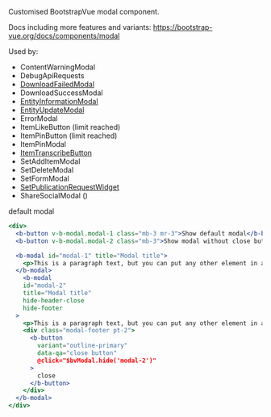 Customised BootstrapVue modal component.

Docs including more features and variants: https://bootstrap-vue.org/docs/components/modal

Used by:
- ContentWarningModal
- DebugApiRequests
- [DownloadFailedModal](/#/Components/Search?id=downloadfailedmodal)
- DownloadSuccessModal
- [EntityInformationModal](/#/Components/Entity?id=entityheader)
- [EntityUpdateModal](/#/Components/Entity?id=entityheader)
- ErrorModal
- ItemLikeButton (limit reached)
- ItemPinButton (limit reached)
- ItemPinModal
- [ItemTranscribeButton](/#/Components/Item?id=itemtranscribebutton)
- SetAddItemModal
- SetDeleteModal
- SetFormModal
- [SetPublicationRequestWidget](/#/Components/Set?id=setpublishbutton)
- ShareSocialModal ()

default modal
```jsx
<div>
  <b-button v-b-modal.modal-1 class="mb-3 mr-3">Show default modal</b-button>
  <b-button v-b-modal.modal-2 class="mb-3">Show modal without close button and custom footer</b-button>

  <b-modal id="modal-1" title="Modal title">
    <p>This is a paragraph text, but you can put any other element in a modal: buttons, a form etc.</p>
  </b-modal>
    <b-modal
    id="modal-2"
    title="Modal title"
    hide-header-close
    hide-footer
  >
    <p>This is a paragraph text, but you can put any other element in a modal: buttons, a form etc.</p>
    <div class="modal-footer pt-2">
      <b-button
        variant="outline-primary"
        data-qa="close button"
        @click="$bvModal.hide('modal-2')"
      >
        close
      </b-button>
    </div>
  </b-modal>
</div>
```

